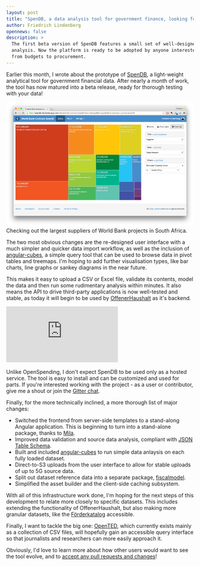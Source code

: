 ```yaml
---
layout: post
title: "SpenDB, a data analysis tool for government finance, looking for testers!"
author: Friedrich Lindenberg
opennews: false
description: >
  The first beta version of SpenDB features a small set of well-designed features for data import and
  analysis. Now the platform is ready to be adopted by anyone interested in exploring financial data, 
  from budgets to procurement.
---
```


Earlier this month, I wrote about the prototype of [SpenDB](/blog/2015/06/03/spendb.html), a light-weight analytical tool for government financial data. After nearly a month of work, the tool has now matured into a beta release, ready for thorough testing with your data!

<div class="captioned">
    <a href="https://spendb-dev.herokuapp.com/datasets/wb-contract-awards?view=treemap&tile=supplier&cut=borrower_country.name:ZA">
        <img src="/assets/images/spendb_wbc.png" class="img-responsive" alt="SpenDB data loader">
    </a>
    <div class="caption">
        Checking out the largest suppliers of World Bank projects in South Africa.
    </div>
</div>

The two most obvious changes are the re-designed user interface with a much simpler and quicker data import workflow, as well as the inclusion of [angular-cubes](https://github.com/pudo/angular-cubes), a simple query tool that can be used to browse data in pivot tables and treemaps. I'm hoping to add further visualisation types, like bar charts, line graphs or sankey diagrams in the near future.

This makes it easy to upload a CSV or Excel file, validate its contents, model the data and then run some rudimentary analysis within minutes. It also means the API to drive third-party applications is now well-tested and stable, as today it will begin to be used by [OffenerHaushalt](http://offenerhaushalt.de/) as it's backend.

<div class='embed-container'><iframe src='https://www.youtube.com/embed/ol-6FZ4msig' frameborder='0' allowfullscreen></iframe></div>

Unlike OpenSpending, I don't expect SpenDB to be used only as a hosted service. The tool is easy to install and can be customized and used for parts. If you're interested working with the project - as a user or contributor, give me a shout or join the [Gitter chat](https://gitter.im/pudo/spendb).

Finally, for the more technically inclined, a more thorough list of major changes:

* Switched the frontend from server-side templates to a stand-along Angular application. This is beginning to turn into a stand-alone package, thanks to [Mila](http://milafrerichs.de/).
* Improved data validation and source data analysis, compliant with [JSON Table Schema](http://dataprotocols.org/json-table-schema/).
* Built and included [angular-cubes](https://github.com/pudo/angular-cubes) to run simple data anlaysis on each fully loaded dataset.
* Direct-to-S3 uploads from the user interface to allow for stable uploads of up to 5G source data.
* Split out dataset reference data into a separate package, [fiscalmodel](https://github.com/pudo/fiscalmodel).
* Simplified the asset builder and the client-side caching subsystem. 

With all of this infrastructure work done, I'm hoping for the next steps of this development to relate more closely to specific datasets. This includes extending the functionality of OffenerHaushalt, but also making more granular datasets, like the [Förderkatalog](https://github.com/pudo/foerderkatalog) accessible.

Finally, I want to tackle the big one: [OpenTED](http://ted.openspending.org/), which currently exists mainly as a collection of CSV files, will hopefully gain an accessible query interface so that journalists and researchers can more easily approach it. 

Obviously, I'd love to learn more about how other users would want to see the tool evolve, and to [accept any pull requests and changes](https://github.com/pudo/spendb)!
